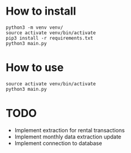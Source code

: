 How to install
=========

```
python3 -m venv venv/
source activate venv/bin/activate
pip3 install -r requirements.txt
python3 main.py
```

How to use
=========

```
source activate venv/bin/activate
python3 main.py
```

TODO
=========

  * Implement extraction for rental transactions
  * Implement monthly data extraction update
  * Implement connection to database
